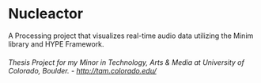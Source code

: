 # Nucleactor 
A Processing project that visualizes real-time audio data utilizing the Minim library and HYPE Framework.

###### Thesis Project for my Minor in Technology, Arts & Media at University of Colorado, Boulder. - http://tam.colorado.edu/
